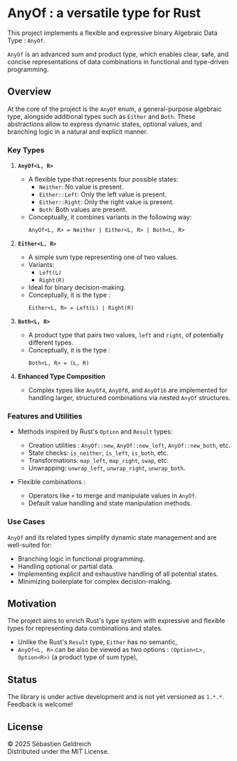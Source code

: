 # AnyOf : a versatile type for Rust

This project implements a flexible and expressive binary Algebraic Data Type : `AnyOf`.

`AnyOf` is an advanced sum and product type, which enables clear, safe, and concise
representations of data combinations in functional and type-driven programming.

## Overview

At the core of the project is the `AnyOf` enum, a general-purpose algebraic type, alongside additional types 
such as `Either` and `Both`. These abstractions allow to express dynamic states, optional values,
and branching logic in a natural and explicit manner.

### Key Types

1. **`AnyOf<L, R>`**
    - A flexible type that represents four possible states:
        - `Neither`: No value is present.
        - `Either::Left`: Only the left value is present.
        - `Either::Right`: Only the right value is present.
        - `Both`: Both values are present.
    - Conceptually, it combines variants in the following way:
        ```
        AnyOf<L, R> = Neither | Either<L, R> | Both<L, R>
        ```

2. **`Either<L, R>`**
    - A simple sum type representing one of two values.
    - Variants:
        - `Left(L)`
        - `Right(R)`
    - Ideal for binary decision-making.
    - Conceptually, it is the type :
      ```
      Either<L, R> = Left(L) | Right(R)
      ```

3. **`Both<L, R>`**
    - A product type that pairs two values, `left` and `right`, of potentially different types.
    - Conceptually, it is the type :
      ```
      Both<L, R> = (L, R)
      ```

4. **Enhanced Type Composition**
    - Complex types like `AnyOf4`, `AnyOf8`, and `AnyOf16` are implemented for handling larger, 
    structured combinations via nested `AnyOf` structures.

### Features and Utilities

- Methods inspired by Rust's `Option` and `Result` types:
    - Creation utilities : `AnyOf::new`, `AnyOf::new_left`, `AnyOf::new_both`, etc.
    - State checks: `is_neither`, `is_left`, `is_both`, etc.
    - Transformations: `map_left`, `map_right`, `swap`, etc.
    - Unwrapping: `unwrap_left`, `unwrap_right`, `unwrap_both`.

- Flexible combinations :
    - Operators like `+` to merge and manipulate values in `AnyOf`.
    - Default value handling and state manipulation methods.

### Use Cases

`AnyOf` and its related types simplify dynamic state management and are well-suited for:

- Branching logic in functional programming.
- Handling optional or partial data.
- Implementing explicit and exhaustive handling of all potential states.
- Minimizing boilerplate for complex decision-making.

## Motivation

The project aims to enrich Rust's type system with expressive and flexible types 
for representing data combinations and states.

* Unlike the Rust's `Result` type, `Either` has no semantic,
* `AnyOf<L, R>` can be also be viewed as two options : `(Option<L>, Option<R>)` (a product type of sum type),

## Status

The library is under active development and is not yet versioned as `1.*.*`.  
Feedback is welcome!

## License

&copy; 2025 Sébastien Geldreich  
Distributed under the MIT License.